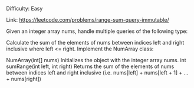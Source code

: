 Difficulty: Easy

Link: https://leetcode.com/problems/range-sum-query-immutable/

Given an integer array nums, handle multiple queries of the following type:

Calculate the sum of the elements of nums between indices left and right inclusive where left <= right. Implement the
NumArray class:

NumArray(int[] nums) Initializes the object with the integer array nums. int sumRange(int left, int right) Returns the
sum of the elements of nums between indices left and right inclusive (i.e. nums[left] + nums[left + 1] + ... +
nums[right])
